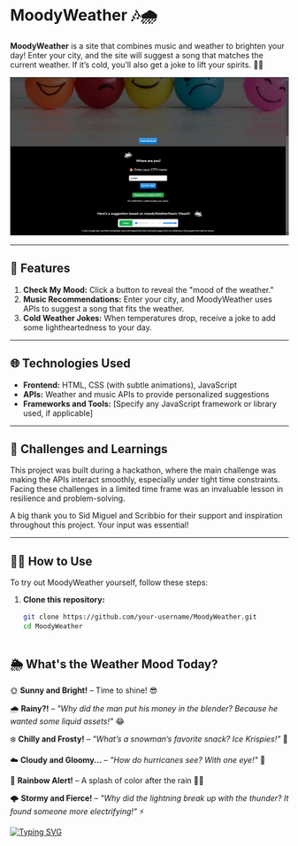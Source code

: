# MoodyWeather 🎶🌧️

**MoodyWeather** is a site that combines music and weather to brighten your day! Enter your city, and the site will suggest a song that matches the current weather. If it’s cold, you’ll also get a joke to lift your spirits. 🥶😆

![Moody Weather Screenshot](./assets/images/moody.png)

---

## 🚀 Features

1. **Check My Mood:** Click a button to reveal the "mood of the weather."
2. **Music Recommendations:** Enter your city, and MoodyWeather uses APIs to suggest a song that fits the weather.
3. **Cold Weather Jokes:** When temperatures drop, receive a joke to add some lightheartedness to your day.

---

## 🌐 Technologies Used

- **Frontend:** HTML, CSS (with subtle animations), JavaScript
- **APIs:** Weather and music APIs to provide personalized suggestions
- **Frameworks and Tools:** [Specify any JavaScript framework or library used, if applicable]

---

## 🎉 Challenges and Learnings

This project was built during a hackathon, where the main challenge was making the APIs interact smoothly, especially under tight time constraints. Facing these challenges in a limited time frame was an invaluable lesson in resilience and problem-solving.

A big thank you to Sid Miguel and Scribbio for their support and inspiration throughout this project. Your input was essential!

---

## 👨‍💻 How to Use

To try out MoodyWeather yourself, follow these steps:

1. **Clone this repository:**
   ```bash
   git clone https://github.com/your-username/MoodyWeather.git
   cd MoodyWeather



## 🌦️ What's the Weather Mood Today?

🌞 **Sunny and Bright!** – Time to shine! 😎

🌧️ **Rainy?!** – *"Why did the man put his money in the blender? Because he wanted some liquid assets!"* 😂

❄️ **Chilly and Frosty!** – *"What’s a snowman’s favorite snack? Ice Krispies!"* 🥶

☁️ **Cloudy and Gloomy...** – *"How do hurricanes see? With one eye!"* 👀

🌈 **Rainbow Alert!** – A splash of color after the rain 🌈✨

🌩️ **Stormy and Fierce!** – *"Why did the lightning break up with the thunder? It found someone more electrifying!"* ⚡

[![Typing SVG](https://readme-typing-svg.herokuapp.com?font=Fira+Code&pause=500&color=FF5733&center=true&vCenter=true&width=500&lines=☀️+Wishing+you+a+beautiful+day+!+🌦️)](https://git.io/typing-svg)






